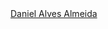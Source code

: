 <script src="https://platform.linkedin.com/badges/js/profile.js" async defer type="text/javascript"></script>

<!---
danielalmeidafr/danielalmeidafr is a ✨ special ✨ repository because its `README.md` (this file) appears on your GitHub profile.
You can click the Preview link to take a look at your changes.
--->
<div class="badge-base LI-profile-badge" data-locale="pt_BR" data-size="large" data-theme="dark" data-type="HORIZONTAL" data-vanity="daniel-alves-almeida-6a9087309" data-version="v1"><a class="badge-base__link LI-simple-link" href="https://br.linkedin.com/in/daniel-alves-almeida-6a9087309?trk=profile-badge">Daniel Alves Almeida</a></div>
              
